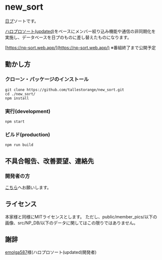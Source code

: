 # new_sort

[日プ](https://produce101.jp/)ソートです。

[ハロプロソート(updated)](https://github.com/emolga587/hpsort2)をベースにメンバー絞り込み機能や通信の非同期化を実施し、データベースを日プのものに差し替えたものになります。

[https://np-sort.web.app/](https://np-sort.web.app/) ※番組終了まで公開予定

## 動かし方

### クローン・パッケージのインストール
```
git clone https://github.com/tallestorange/new_sort.git
cd ./new_sort/
npm install
```

### 実行(development)
```
npm start
```

### ビルド(production)
```
npm run build
```

## 不具合報告、改善要望、連絡先

### 開発者の方
[こちら](https://github.com/tallestorange/new_sort/pulls)へお願いします。

## ライセンス
本家様と同様にMITライセンスとします。
ただし、public/member_pics/以下の画像、src/NP_DB/以下のデータに関してはこの限りではありません。

## 謝辞

[emolga587](https://twitter.com/emolga587)様(ハロプロソート(updated)開発者)
